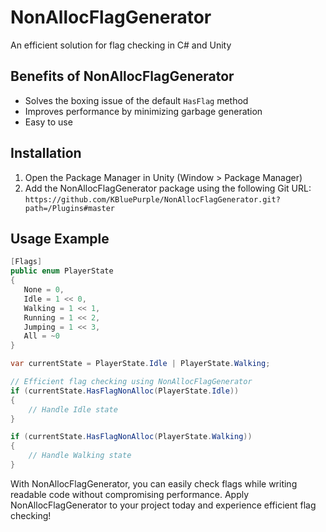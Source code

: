 # NonAllocFlagGenerator

An efficient solution for flag checking in C# and Unity

## Benefits of NonAllocFlagGenerator

- Solves the boxing issue of the default `HasFlag` method
- Improves performance by minimizing garbage generation
- Easy to use

## Installation

1. Open the Package Manager in Unity (Window > Package Manager)
2. Add the NonAllocFlagGenerator package using the following Git URL:  
  `https://github.com/KBluePurple/NonAllocFlagGenerator.git?path=/Plugins#master`

## Usage Example

```cs
[Flags]
public enum PlayerState
{
   None = 0,
   Idle = 1 << 0,
   Walking = 1 << 1,
   Running = 1 << 2,
   Jumping = 1 << 3,
   All = ~0
}
```

```cs
var currentState = PlayerState.Idle | PlayerState.Walking;

// Efficient flag checking using NonAllocFlagGenerator
if (currentState.HasFlagNonAlloc(PlayerState.Idle))
{
    // Handle Idle state
}

if (currentState.HasFlagNonAlloc(PlayerState.Walking))
{
    // Handle Walking state
}
```

With NonAllocFlagGenerator, you can easily check flags while writing readable code without compromising performance.
Apply NonAllocFlagGenerator to your project today and experience efficient flag checking!
